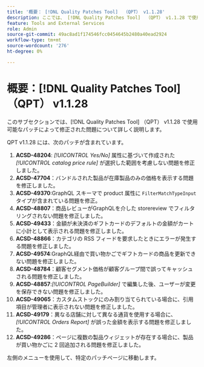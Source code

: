 ```yaml
---
title: '概要： [!DNL Quality Patches Tool]  （QPT） v1.1.28'
description: ここでは、 [!DNL Quality Patches Tool]  （QPT） v1.1.28 で使用可能なパッチによって修正された問題について詳しく説明します。
feature: Tools and External Services
role: Admin
source-git-commit: 49ac8ad1f174546fcc0454645b2480a40ead2924
workflow-type: tm+mt
source-wordcount: '276'
ht-degree: 0%

---
```


# 概要：[!DNL Quality Patches Tool] （QPT） v1.1.28

このサブセクションでは、[!DNL Quality Patches Tool] （QPT） v1.1.28 で使用可能なパッチによって修正された問題について詳しく説明します。

QPT v1.1.28 には、次のパッチが含まれています。

1. **ACSD-48204**: *[!UICONTROL Yes/No]* 属性に基づいて作成された *[!UICONTROL catalog price rule]* が選択した範囲を考慮しない問題を修正しました。
1. **ACSD-47704**：バンドルされた製品が在庫製品のみの価格を表示する問題を修正しました。
1. **ACSD-49370**:GraphQL スキーマで product 属性に `FilterMatchTypeInput` タイプが含まれている問題を修正。
1. **ACSD-48807**：商品レビューがGraphQLを介した storereview でフィルタリングされない問題を修正しました。
1. **ACSD-49433**：金額が未決済のギフトカードのデフォルトの金額がカートに小計として表示される問題を修正しました。
1. **ACSD-48866**：カテゴリの RSS フィードを要求したときにエラーが発生する問題を修正しました。
1. **ACSD-49574**:GraphQL経由で買い物かごでギフトカードの商品を更新できない問題を修正しました。
1. **ACSD-48784**：顧客セグメント価格が顧客グループ間で誤ってキャッシュされる問題を修正しました。
1. **ACSD-48857**:*[!UICONTROL PageBuilder]* で編集した後、ユーザーが変更を保存できない問題を修正しました。
1. **ACSD-49065**：カスタムストックにのみ割り当てられている場合に、引用項目が管理者に表示されない問題を修正しました。
1. **ACSD-49179**：異なる店舗に対して異なる通貨を使用する場合に、*[!UICONTROL Orders Report]* が誤った金額を表示する問題を修正しました。
1. **ACSD-49286**：ページに複数の製品ウィジェットが存在する場合に、製品が買い物かごに 2 回追加される問題を修正しました。

左側のメニューを使用して、特定のパッチページに移動します。
